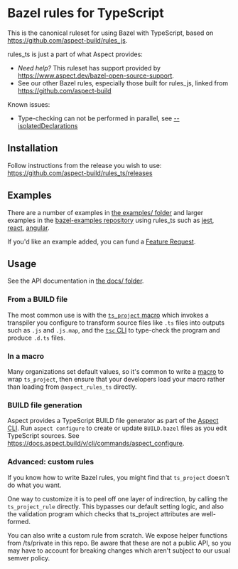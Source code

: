 # Bazel rules for TypeScript

This is the canonical ruleset for using Bazel with TypeScript, based on
<https://github.com/aspect-build/rules_js>.

rules_ts is just a part of what Aspect provides:

-   _Need help?_ This ruleset has support provided by https://www.aspect.dev/bazel-open-source-support.
-   See our other Bazel rules, especially those built for rules_js, linked from <https://github.com/aspect-build>

Known issues:

-   Type-checking can not be performed in parallel, see [--isolatedDeclarations](https://github.com/aspect-build/rules_ts/issues/374)

## Installation

Follow instructions from the release you wish to use:
<https://github.com/aspect-build/rules_ts/releases>

## Examples

There are a number of examples in [the examples/ folder](https://github.com/aspect-build/rules_ts/tree/main/examples) and
larger examples in the [bazel-examples repository](https://github.com/aspect-build/bazel-examples) using rules_ts such as
[jest](https://github.com/aspect-build/bazel-examples/tree/main/jest), [react](https://github.com/aspect-build/bazel-examples/tree/main/react-cra),
[angular](https://github.com/aspect-build/bazel-examples/tree/main/angular).

If you'd like an example added, you can fund a [Feature Request](https://github.com/aspect-build/rules_ts/issues/new/choose).

## Usage

See the API documentation in [the docs/ folder](https://github.com/aspect-build/rules_ts/tree/main/docs).

### From a BUILD file

The most common use is with the [`ts_project` macro](./docs/rules.md#ts_project) which invokes a
transpiler you configure to transform source files like `.ts` files into outputs such as `.js` and `.js.map`,
and the [`tsc` CLI](https://www.typescriptlang.org/docs/handbook/compiler-options.html) to type-check
the program and produce `.d.ts` files.

### In a macro

Many organizations set default values, so it's common to write a [macro] to wrap `ts_project`, then
ensure that your developers load your macro rather than loading from `@aspect_rules_ts` directly.

[macro]: https://bazel.build/extending/macros

### BUILD file generation

Aspect provides a TypeScript BUILD file generator as part of the [Aspect CLI](https://aspect.build/cli).
Run `aspect configure` to create or update `BUILD.bazel` files as you edit TypeScript sources.
See <https://docs.aspect.build/v/cli/commands/aspect_configure>.

### Advanced: custom rules

If you know how to write Bazel rules, you might find that `ts_project` doesn't do what you want.

One way to customize it is to peel off one layer of indirection, by calling the `ts_project_rule`
directly. This bypasses our default setting logic, and also the validation program which checks that
ts_project attributes are well-formed.

You can also write a custom rule from scratch. We expose helper functions from /ts/private in this
repo. Be aware that these are not a public API, so you may have to account for breaking changes
which aren't subject to our usual semver policy.
